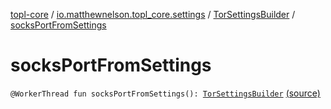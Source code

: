 [topl-core](../../index.md) / [io.matthewnelson.topl_core.settings](../index.md) / [TorSettingsBuilder](index.md) / [socksPortFromSettings](./socks-port-from-settings.md)

# socksPortFromSettings

`@WorkerThread fun socksPortFromSettings(): `[`TorSettingsBuilder`](index.md) [(source)](https://github.com/05nelsonm/TorOnionProxyLibrary-Android/blob/master/topl-core/src/main/java/io/matthewnelson/topl_core/settings/TorSettingsBuilder.kt#L675)
